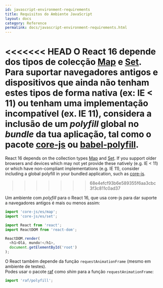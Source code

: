 ```yaml
---
id: javascript-environment-requirements
title: Requisitos do Ambiente JavaScript
layout: docs
category: Reference
permalink: docs/javascript-environment-requirements.html
---
```


<<<<<<< HEAD
O React 16 depende dos tipos de colecção [Map](https://developer.mozilla.org/pt-BR/docs/Web/JavaScript/Reference/Global_Objects/Map) e [Set](https://developer.mozilla.org/pt-BR/docs/Web/JavaScript/Reference/Global_Objects/Set). Para suportar navegadores antigos e dispositivos que ainda não tenham estes tipos de forma nativa (ex: IE < 11) ou tenham uma implementação incompatível (ex. IE 11), considera a inclusão de um _polyfill_ global no _bundle_ da tua aplicação, tal como o pacote [core-js](https://github.com/zloirock/core-js) ou [babel-polyfill](https://babeljs.io/docs/usage/polyfill/).
=======
React 16 depends on the collection types [Map](https://developer.mozilla.org/en-US/docs/Web/JavaScript/Reference/Global_Objects/Map) and [Set](https://developer.mozilla.org/en-US/docs/Web/JavaScript/Reference/Global_Objects/Set). If you support older browsers and devices which may not yet provide these natively (e.g. IE < 11) or which have non-compliant implementations (e.g. IE 11), consider including a global polyfill in your bundled application, such as [core-js](https://github.com/zloirock/core-js).
>>>>>>> 68e4efcf93b6e589355f6aa3cbc3f3c811c0ad37

Um ambiente com _polyfill_ para o React 16, que usa core-js para dar suporte a navegadores antigos é mais ou menos assim:

```js
import 'core-js/es/map';
import 'core-js/es/set';

import React from 'react';
import ReactDOM from 'react-dom';

ReactDOM.render(
  <h1>Olá, mundo!</h1>,
  document.getElementById('root')
);
```

O React também depende da função `requestAnimationFrame` (mesmo em ambiente de testes).  
Podes usar o pacote [raf](https://www.npmjs.com/package/raf)  como _shim_ para a função `requestAnimationFrame`:

```js
import 'raf/polyfill';
```
